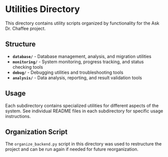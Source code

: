 # Utilities Directory

This directory contains utility scripts organized by functionality for the Ask Dr. Chaffee project.

## Structure

- **`database/`** - Database management, analysis, and migration utilities
- **`monitoring/`** - System monitoring, progress tracking, and status checking tools  
- **`debug/`** - Debugging utilities and troubleshooting tools
- **`analysis/`** - Data analysis, reporting, and result validation tools

## Usage

Each subdirectory contains specialized utilities for different aspects of the system. See individual README files in each subdirectory for specific usage instructions.

## Organization Script

The `organize_backend.py` script in this directory was used to restructure the project and can be run again if needed for future reorganization.
